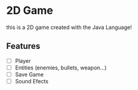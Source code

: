 # 2D Game
 
this is a 2D game created with the Java Language!<br>

## Features

- [ ] Player
- [ ] Entities (enemies, bullets, weapon...)
- [ ] Save Game
- [ ] Sound Efects